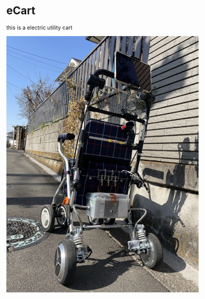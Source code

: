 # eCart
this is a electric utility cart

<img src="https://github.com/SingularitySociety/eCart/blob/main/assets/eCar_back_view.jpeg?raw=true" alt="eCart_back_view.jpeg"/>